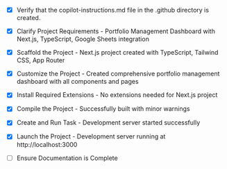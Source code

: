 <!-- Use this file to provide workspace-specific custom instructions to Copilot. For more details, visit https://code.visualstudio.com/docs/copilot/copilot-customization#_use-a-githubcopilotinstructionsmd-file -->
- [x] Verify that the copilot-instructions.md file in the .github directory is created.

- [x] Clarify Project Requirements - Portfolio Management Dashboard with Next.js, TypeScript, Google Sheets integration

- [x] Scaffold the Project - Next.js project created with TypeScript, Tailwind CSS, App Router

- [x] Customize the Project - Created comprehensive portfolio management dashboard with all components and pages

- [x] Install Required Extensions - No extensions needed for Next.js project

- [x] Compile the Project - Successfully built with minor warnings

- [x] Create and Run Task - Development server started successfully

- [x] Launch the Project - Development server running at http://localhost:3000

- [ ] Ensure Documentation is Complete
	<!--
	Verify that all previous steps have been completed.
	Verify that README.md and the copilot-instructions.md file in the .github directory exists and contains current project information.
	Clean up the copilot-instructions.md file in the .github directory by removing all HTML comments.
	 -->
